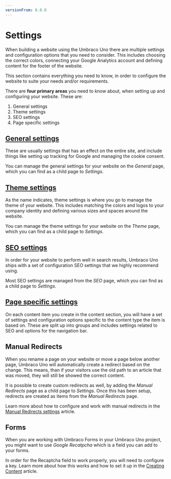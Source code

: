 ```yaml
---
versionFrom: 8.0.0
---
```


# Settings

When building a website using the Umbraco Uno there are multiple settings and configuration options that you need to consider. This includes choosing the correct colors, connecting your Google Analytics account and defining content for the footer of the website.

This section contains everything you need to know, in order to configure the website to suite your needs and/or requirements.

There are **four primary areas** you need to know about, when setting up and configuring your website. These are:

1. General settings
2. Theme settings
3. SEO settings
4. Page specific settings

## [General settings](General-Settings)

These are usually settings that has an effect on the entire site, and include things like setting up tracking for Google and managing the cookie consent.

You can manage the general settings for your website on the *General* page, which you can find as a child page to *Settings*.

## [Theme settings](Theme-settings)

As the name indicates, theme settings is where you go to manage the theme of your website. This includes matching the colors and logos to your company identity and defining various sizes and spaces around the website.

You can manage the theme settings for your website on the *Theme* page, which you can find as a child page to *Settings*.

## [SEO settings](SEO-Settings)

In order for your website to perform well in search results, Umbraco Uno ships with a set of configuration SEO settings that we highly recommend using.

Most SEO settings are managed from the *SEO* page, which you can find as a child page to *Settings*.

## [Page specific settings](Specific-Settings)

On each content item you create in the content section, you will have a set of settings and configuration options specific to the content type the item is based on. These are split up into groups and includes settings related to SEO and options for the navigation bar.

## Manual Redirects

When you rename a page on your website or move a page below another page, Umbraco Uno will automatically create a redirect based on the change. This means, than if your visitors use the old path to an article that was moved, they will still be showed the correct content.

It is possible to create custom redirects as well, by adding the *Manual Redirects* page as a child page to *Settings*. Once this has been setup, redirects are created as items from the *Manual Redirects* page.

Learn more about how to configure and work with manual redirects in the [Manual Redirects settings](../../../Seo/Manual-redirects-settings-in-uno) article.

## Forms

When you are working with Umbraco Forms in your Umbraco Uno project, you might want to use *Google Recatpcha* which is a field you can add to your forms.

In order for the Recaptcha field to work properly, you will need to configure a key. Learn more about how this works and how to set it up in the [Creating Content](../../Creating-Content/#working-with-forms) article.
